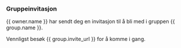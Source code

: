 ### Gruppeinvitasjon

{{ owner.name }} har sendt deg en invitasjon til å bli med i gruppen {{ group.name }}.

Vennligst besøk {{ group.invite_url }} for å komme i gang.
